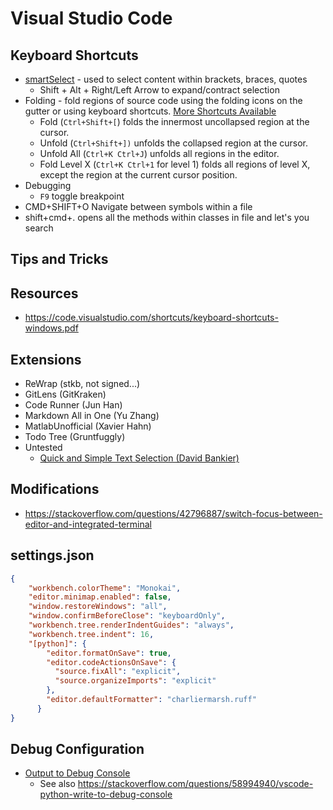 # Visual Studio Code

## Keyboard Shortcuts

- [smartSelect](https://stackoverflow.com/questions/37835012/select-everything-between-matching-brackets-in-vs-code) - used to select content within brackets, braces, quotes
  - Shift + Alt + Right/Left Arrow to expand/contract selection
- Folding - fold regions of source code using the folding icons on the gutter or using keyboard shortcuts. [More Shortcuts Available](https://code.visualstudio.com/docs/editor/codebasics#_folding)
  - Fold (`Ctrl+Shift+[`) folds the innermost uncollapsed region at the cursor.
  - Unfold (`Ctrl+Shift+])` unfolds the collapsed region at the cursor.
  - Unfold All (`Ctrl+K Ctrl+J`) unfolds all regions in the editor.
  - Fold Level X (`Ctrl+K Ctrl+1` for level 1) folds all regions of level X, except the region at the current cursor position.
- Debugging
  - `F9` toggle breakpoint
- CMD+SHIFT+O Navigate between symbols within a file
- shift+cmd+. opens all the methods within classes in file and let's you search

## Tips and Tricks

## Resources
- https://code.visualstudio.com/shortcuts/keyboard-shortcuts-windows.pdf

## Extensions
- ReWrap (stkb, not signed...)
- GitLens (GitKraken)
- Code Runner (Jun Han)
- Markdown All in One (Yu Zhang)
- MatlabUnofficial (Xavier Hahn)
- Todo Tree (Gruntfuggly)
- Untested
  - [Quick and Simple Text Selection (David Bankier)](https://marketplace.visualstudio.com/items?itemName=dbankier.vscode-quick-select)

## Modifications
- https://stackoverflow.com/questions/42796887/switch-focus-between-editor-and-integrated-terminal

## settings.json

```json
{
    "workbench.colorTheme": "Monokai",
    "editor.minimap.enabled": false,
    "window.restoreWindows": "all",
    "window.confirmBeforeClose": "keyboardOnly",
    "workbench.tree.renderIndentGuides": "always",
    "workbench.tree.indent": 16,
    "[python]": {
        "editor.formatOnSave": true,
        "editor.codeActionsOnSave": {
          "source.fixAll": "explicit",
          "source.organizeImports": "explicit"
        },
        "editor.defaultFormatter": "charliermarsh.ruff"
      }
}
```

## Debug Configuration

- [Output to Debug Console](https://code.visualstudio.com/docs/python/debugging#_console)
  - See also https://stackoverflow.com/questions/58994940/vscode-python-write-to-debug-console
